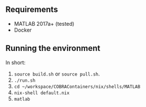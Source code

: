 ## Requirements

* MATLAB 2017a+ (tested)
* Docker


## Running the environment

In short:

1. `source build.sh` or `source pull.sh`.
2. `./run.sh`
3. `cd ~/workspace/COBRAContainers/nix/shells/MATLAB`
4. `nix-shell default.nix`
5. `matlab`
